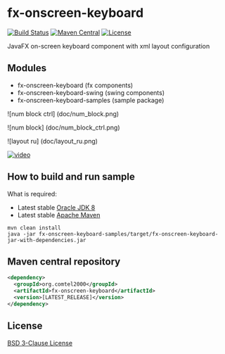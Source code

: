 # fx-onscreen-keyboard
[![Build Status](https://travis-ci.org/comtel2000/fx-experience.png?branch=master)](https://travis-ci.org/comtel2000/fx-experience)  [![Maven Central](https://maven-badges.herokuapp.com/maven-central/org.comtel2000/fx-parent/badge.svg)](https://maven-badges.herokuapp.com/maven-central/org.comtel2000/fx-parent)  [![License](https://img.shields.io/badge/license-BSD_3_clause-blue.svg)](http://opensource.org/licenses/BSD-3-Clause)

JavaFX on-screen keyboard component with xml layout configuration

## Modules
* fx-onscreen-keyboard (fx components)
* fx-onscreen-keyboard-swing (swing components)
* fx-onscreen-keyboard-samples (sample package)

![num block ctrl] (doc/num_block.png)

![num block] (doc/num_block_ctrl.png)

![layout ru] (doc/layout_ru.png)

[![video](http://img.youtube.com/vi/CD9lS_HZ4fA/0.jpg)](http://youtu.be/CD9lS_HZ4fA)

## How to build and run sample
What is required:

* Latest stable [Oracle JDK 8](http://www.oracle.com/technetwork/java)
* Latest stable [Apache Maven](http://maven.apache.org)

```shell
mvn clean install
java -jar fx-onscreen-keyboard-samples/target/fx-onscreen-keyboard-jar-with-dependencies.jar
```

## Maven central repository

```xml
<dependency>
  <groupId>org.comtel2000</groupId>
  <artifactId>fx-onscreen-keyboard</artifactId>
  <version>[LATEST_RELEASE]</version>
</dependency>
```

## License
[BSD 3-Clause License](http://opensource.org/licenses/BSD-3-Clause)
